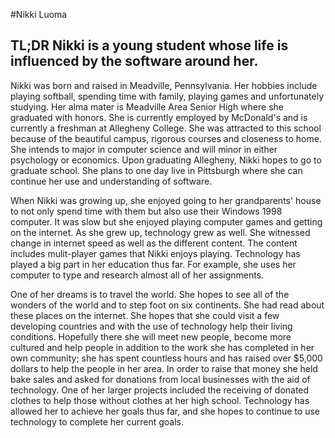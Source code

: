 #Nikki Luoma
## TL;DR Nikki is a young student whose life is influenced by the software around her.
Nikki was born and raised in Meadville, Pennsylvania. Her hobbies include playing softball, spending time with family, playing games and unfortunately studying. Her alma mater is Meadville Area Senior High where she graduated with honors. She is currently employed by McDonald's and is currently a freshman at Allegheny College. She was attracted to this school because of the beautiful campus, rigorous courses and closeness to home. She intends to major in computer science and will minor in either psychology or economics. Upon graduating Allegheny, Nikki hopes to go to graduate school. She plans to one day live in Pittsburgh where she can continue her use and understanding of software.

When Nikki was growing up, she enjoyed going to her grandparents' house to not only spend time with them but also use their Windows 1998 computer. It was slow but she enjoyed playing computer games and getting on the internet. As she grew up, technology grew as well. She witnessed change in internet speed as well as the different content. The content includes mulit-player games that Nikki enjoys playing. Technology has played a big part in her education thus far. For example, she uses her computer to type and research almost all of her assignments.

One of her dreams is to travel the world. She hopes to see all of the wonders of the world and to step foot on six continents. She had read about these places on the internet. She hopes that she could visit a few developing countries and with the use of technology help their living conditions. Hopefully there she will meet new people, become more cultured and help people in addition to the work she has completed in her own community; she has spent countless hours and has raised over $5,000 dollars to help the people in her area. In order to raise that money she held bake sales and asked for donations from local businesses with the aid of technology. One of her larger projects included the receiving of donated clothes to help those without clothes at her high school. Technology has allowed her to achieve her goals thus far, and she hopes to continue to use technology to complete her current goals.
